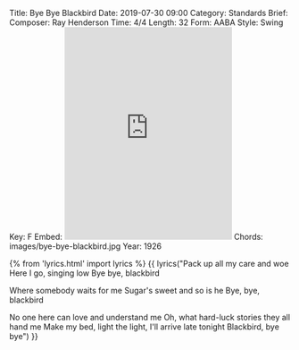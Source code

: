 Title: Bye Bye Blackbird
Date: 2019-07-30 09:00
Category: Standards
Brief:
Composer: Ray Henderson
Time: 4/4
Length: 32
Form: AABA
Style: Swing
Key: F
Embed: <iframe src="https://open.spotify.com/embed/user/thatdavidmiller/playlist/0Pem4uIiuIGB8FA2jLoHi5" width="300" height="380" frameborder="0" allowtransparency="true" allow="encrypted-media"></iframe>
Chords: images/bye-bye-blackbird.jpg
Year: 1926

{% from 'lyrics.html' import lyrics %}
{{ lyrics("Pack up all my care and woe
Here I go, singing low
Bye bye, blackbird

Where somebody waits for me
Sugar's sweet and so is he
Bye, bye, blackbird

No one here can love and understand me
Oh, what hard-luck stories they all hand me
Make my bed, light the light, I'll arrive late tonight
Blackbird, bye bye") }}

